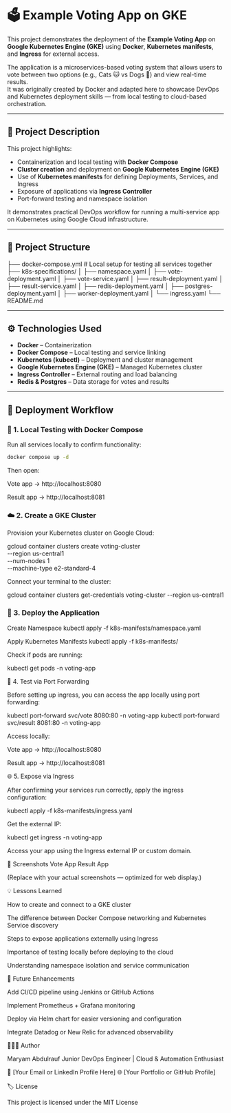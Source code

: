 # 🗳️ Example Voting App on GKE

This project demonstrates the deployment of the **Example Voting App** on **Google Kubernetes Engine (GKE)** using **Docker**, **Kubernetes manifests**, and **Ingress** for external access.  

The application is a microservices-based voting system that allows users to vote between two options (e.g., Cats 🐱 vs Dogs 🐶) and view real-time results.  
It was originally created by Docker and adapted here to showcase DevOps and Kubernetes deployment skills — from local testing to cloud-based orchestration.

---

## 📝 Project Description

This project highlights:
- Containerization and local testing with **Docker Compose**
- **Cluster creation** and deployment on **Google Kubernetes Engine (GKE)**
- Use of **Kubernetes manifests** for defining Deployments, Services, and Ingress
- Exposure of applications via **Ingress Controller**
- Port-forward testing and namespace isolation

It demonstrates practical DevOps workflow for running a multi-service app on Kubernetes using Google Cloud infrastructure.

---

## 🧩 Project Structure

├── docker-compose.yml # Local setup for testing all services together
├── k8s-specifications/
│ ├── namespace.yaml
│ ├── vote-deployment.yaml
│ ├── vote-service.yaml
│ ├── result-deployment.yaml
│ ├── result-service.yaml
│ ├── redis-deployment.yaml
│ ├── postgres-deployment.yaml
│ ├── worker-deployment.yaml
│ └── ingress.yaml
└── README.md


---

## ⚙️ Technologies Used

- **Docker** – Containerization  
- **Docker Compose** – Local testing and service linking  
- **Kubernetes (kubectl)** – Deployment and cluster management  
- **Google Kubernetes Engine (GKE)** – Managed Kubernetes cluster  
- **Ingress Controller** – External routing and load balancing  
- **Redis & Postgres** – Data storage for votes and results  

---

## 🚀 Deployment Workflow

### 🧱 1. Local Testing with Docker Compose

Run all services locally to confirm functionality:

```bash
docker compose up -d
```
Then open:

Vote app → http://localhost:8080

Result app → http://localhost:8081

### ☁️ 2. Create a GKE Cluster

Provision your Kubernetes cluster on Google Cloud:

gcloud container clusters create voting-cluster \
  --region us-central1 \
  --num-nodes 1 \
  --machine-type e2-standard-4


Connect your terminal to the cluster:

gcloud container clusters get-credentials voting-cluster --region us-central1

### 🧩 3. Deploy the Application
Create Namespace
kubectl apply -f k8s-manifests/namespace.yaml

Apply Kubernetes Manifests
kubectl apply -f k8s-manifests/


Check if pods are running:

kubectl get pods -n voting-app

🔁 4. Test via Port Forwarding

Before setting up ingress, you can access the app locally using port forwarding:

kubectl port-forward svc/vote 8080:80 -n voting-app
kubectl port-forward svc/result 8081:80 -n voting-app


Access locally:

Vote app → http://localhost:8080

Result app → http://localhost:8081

🌐 5. Expose via Ingress

After confirming your services run correctly, apply the ingress configuration:

kubectl apply -f k8s-manifests/ingress.yaml


Get the external IP:

kubectl get ingress -n voting-app


Access your app using the Ingress external IP or custom domain.

📸 Screenshots
Vote App	Result App

	

(Replace with your actual screenshots — optimized for web display.)

💡 Lessons Learned

How to create and connect to a GKE cluster

The difference between Docker Compose networking and Kubernetes Service discovery

Steps to expose applications externally using Ingress

Importance of testing locally before deploying to the cloud

Understanding namespace isolation and service communication

🧰 Future Enhancements

Add CI/CD pipeline using Jenkins or GitHub Actions

Implement Prometheus + Grafana monitoring

Deploy via Helm chart for easier versioning and configuration

Integrate Datadog or New Relic for advanced observability

👩🏽‍💻 Author

Maryam Abdulrauf
Junior DevOps Engineer | Cloud & Automation Enthusiast

📧 [Your Email or LinkedIn Profile Here]
🌐 [Your Portfolio or GitHub Profile]

🏷️ License

This project is licensed under the MIT License



